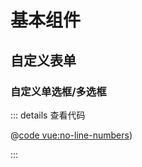 # 基本组件

## 自定义表单

### 自定义单选框/多选框

<fe-sample>
    <fe-form-custom-checkbox />
</fe-sample>

::: details 查看代码

@[code  vue:no-line-numbers](./components/form/CustomCheckbox.vue))

:::


